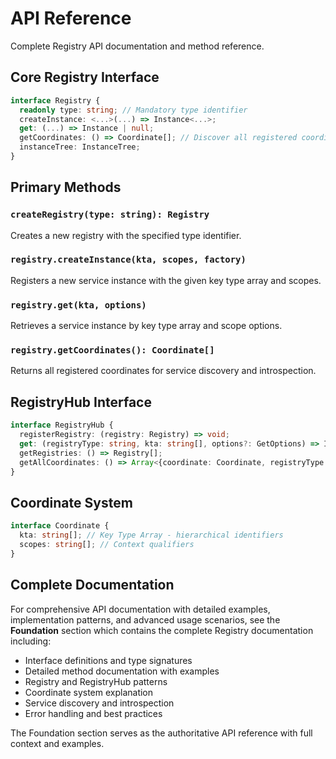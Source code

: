 # API Reference

Complete Registry API documentation and method reference.

## Core Registry Interface

```typescript
interface Registry {
  readonly type: string; // Mandatory type identifier
  createInstance: <...>(...) => Instance<...>;
  get: (...) => Instance | null;
  getCoordinates: () => Coordinate[]; // Discover all registered coordinates
  instanceTree: InstanceTree;
}
```

## Primary Methods

### `createRegistry(type: string): Registry`
Creates a new registry with the specified type identifier.

### `registry.createInstance(kta, scopes, factory)`
Registers a new service instance with the given key type array and scopes.

### `registry.get(kta, options)`
Retrieves a service instance by key type array and scope options.

### `registry.getCoordinates(): Coordinate[]`
Returns all registered coordinates for service discovery and introspection.

## RegistryHub Interface

```typescript
interface RegistryHub {
  registerRegistry: (registry: Registry) => void;
  get: (registryType: string, kta: string[], options?: GetOptions) => Instance | null;
  getRegistries: () => Registry[];
  getAllCoordinates: () => Array<{coordinate: Coordinate, registryType: string}>;
}
```

## Coordinate System

```typescript
interface Coordinate {
  kta: string[]; // Key Type Array - hierarchical identifiers
  scopes: string[]; // Context qualifiers
}
```

## Complete Documentation

For comprehensive API documentation with detailed examples, implementation patterns, and advanced usage scenarios, see the **Foundation** section which contains the complete Registry documentation including:

- Interface definitions and type signatures
- Detailed method documentation with examples
- Registry and RegistryHub patterns
- Coordinate system explanation
- Service discovery and introspection
- Error handling and best practices

The Foundation section serves as the authoritative API reference with full context and examples.
